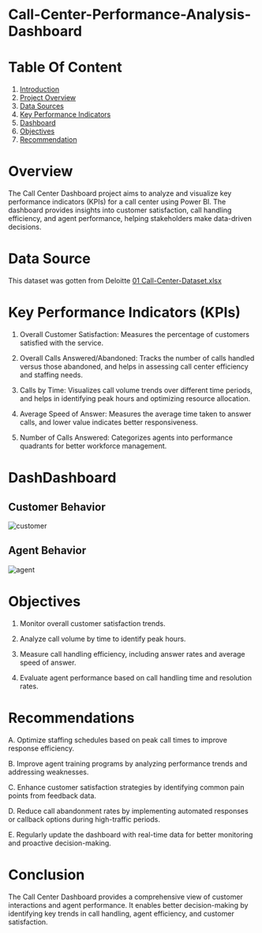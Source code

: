# Call-Center-Performance-Analysis-Dashboard
# Table Of Content
1. [Introduction](#introduction)
2. [Project Overview](#project-overview)
3. [Data Sources](#data-sources)  
4. [Key Performance Indicators](#Key-Performance-Indicators)
5. [Dashboard](#dashboard)
6. [Objectives](#Objectives)
7. [Recommendation](#Recommendation) 

# Overview
The Call Center Dashboard project aims to analyze and visualize key performance indicators (KPIs) for a call center using Power BI. The dashboard provides insights into customer satisfaction, call handling efficiency, and agent performance, helping stakeholders make data-driven decisions.
# Data Source
This dataset was gotten from Deloitte [01 Call-Center-Dataset.xlsx](https://github.com/user-attachments/files/18942264/01.Call-Center-Dataset.xlsx)

# Key Performance Indicators (KPIs)

1. Overall Customer Satisfaction: Measures the percentage of customers satisfied with the service.

2. Overall Calls Answered/Abandoned: Tracks the number of calls handled versus those abandoned, and helps in assessing call center efficiency and staffing needs.

3. Calls by Time: Visualizes call volume trends over different time periods, and helps in identifying peak hours and optimizing resource allocation.

4. Average Speed of Answer: Measures the average time taken to answer calls, and lower value indicates better responsiveness.

5. Number of Calls Answered: Categorizes agents into performance quadrants for better workforce management.
# DashDashboard 
## Customer Behavior
![customer](https://github.com/user-attachments/assets/77d633ab-4ed5-4cb5-8c4b-1837c3ed509a)
## Agent Behavior
![agent](https://github.com/user-attachments/assets/627d5eae-9e13-4ad8-969c-59474e9af3d9)

# Objectives
1. Monitor overall customer satisfaction trends.
   
2. Analyze call volume by time to identify peak hours.
   
3. Measure call handling efficiency, including answer rates and average speed of answer.
   
4. Evaluate agent performance based on call handling time and resolution rates.

# Recommendations
A. Optimize staffing schedules based on peak call times to improve response efficiency.

B. Improve agent training programs by analyzing performance trends and addressing weaknesses.

C. Enhance customer satisfaction strategies by identifying common pain points from feedback data.

D. Reduce call abandonment rates by implementing automated responses or callback options during high-traffic periods.

E. Regularly update the dashboard with real-time data for better monitoring and proactive decision-making.

# Conclusion
The Call Center Dashboard provides a comprehensive view of customer interactions and agent performance. It enables better decision-making by identifying key trends in call handling, agent efficiency, and customer satisfaction.
